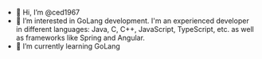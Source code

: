 - 👋 Hi, I’m @ced1967
- 👀 I’m interested in GoLang development. I'm an experienced developer in different languages: Java, C, C++, JavaScript, TypeScript, etc. as well as frameworks like Spring and Angular.
- 🌱 I’m currently learning GoLang

<!---
ced1967/ced1967 is a ✨ special ✨ repository because its `README.md` (this file) appears on your GitHub profile.
You can click the Preview link to take a look at your changes.
--->
